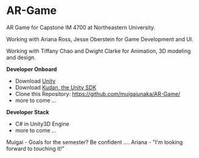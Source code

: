 # AR-Game
AR Game for Capstone IM 4700 at Northeastern University.

Working with Ariana Ross, Jesse Oberstein for Game Development and UI.

Working with Tiffany Chao and Dwight Clarke for Animation, 3D modeling and design.

**Developer Onboard**
- Download [Unity](https://unity3d.com/get-unity/download)
- Download [Kudan, the Unity SDK](https://www.kudan.eu/download/) 
- Clone this Repository: https://github.com/muigaiunaka/AR-Game/
- more to come ...

**Developer Stack**
- C# in Unity3D Engine
- more to come ...

Muigai - Goals for the semester? Be confident ....
Ariana - "I'm looking forward to touching it!"
